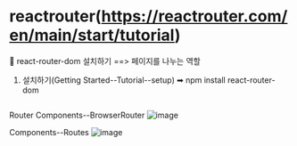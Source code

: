 # reactrouter(https://reactrouter.com/en/main/start/tutorial)

👴 react-router-dom 설치하기 ==> 페이지를 나누는 역할

1. 설치하기(Getting Started--Tutorial--setup) ➡ npm install react-router-dom


```

```
Router Components--BrowserRouter
![image](https://github.com/gogoringhye/read/assets/145514996/26cc480b-edbb-449f-9246-1366f843112c)


Components--Routes
![image](https://github.com/gogoringhye/read/assets/145514996/7353d2aa-594b-45b9-afbe-74e55f3e1c69)
